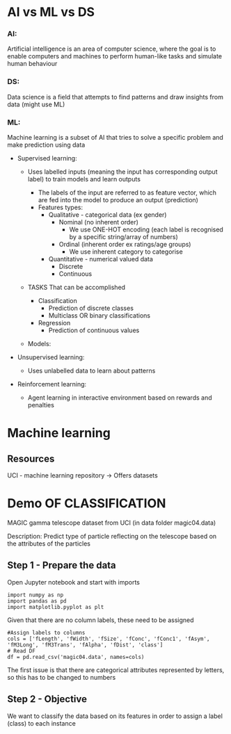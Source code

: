# AI vs ML vs DS

### AI:
Artificial intelligence is an area of computer science, where the goal is to enable computers and machines to perform human-like tasks and simulate human behaviour


### DS:
Data science is a field that attempts to find patterns and draw insights from data (might use ML) 


### ML:
Machine learning is a subset of AI that tries to solve a specific problem and make prediction using data
- Supervised learning:
	+ Uses labelled inputs (meaning the input has corresponding output label) to train models and learn outputs
		* The labels of the input are referred to as feature vector, which are fed into the model to produce an output (prediction)
		* Features types:
			- Qualitative - categorical data (ex gender)
				+ Nominal (no inherent order)
					* We use ONE-HOT encoding (each label is recognised by a specific string/array of numbers)
				+ Ordinal (inherent order ex ratings/age groups)
					* We use inherent category to categorise
			- Quantitative - numerical valued data
				+ Discrete
				+ Continuous
				
	+ TASKS That can be accomplished
		* Classification 
			- Prediction of discrete classes
			- Multiclass OR binary classifications
		* Regression
			- Prediction of continuous values
	
	+  Models:






- Unsupervised learning:
	+ Uses unlabelled data to learn about patterns

- Reinforcement learning:
	+ Agent learning in interactive environment based on rewards and penalties





# Machine learning

## Resources
UCI - machine learning repository -> Offers datasets


# Demo OF CLASSIFICATION
MAGIC gamma telescope dataset from UCI
(in data folder magic04.data)

Description: Predict type of particle reflecting on the telescope based on the attributes of the particles


## Step 1 - Prepare the data

Open Jupyter notebook and start with imports
```
import numpy as np
import pandas as pd
import matplotlib.pyplot as plt
```

Given that there are no column labels, these need to be assigned 
```
#Assign labels to columns
cols = ['fLength', 'fWidth', 'fSize', 'fConc', 'fConc1', 'fAsym', 'fM3Long', 'fM3Trans', 'fAlpha', 'fDist', 'class']
# Read DF
df = pd.read_csv('magic04.data', names=cols)
```

The first issue is that there are categorical attributes represented by letters, so this has to be changed to numbers







## Step 2 - Objective

We want to classify the data based on its features in order to assign a label (class) to each instance




























